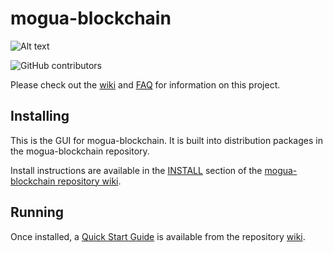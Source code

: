 # mogua-blockchain
![Alt text](https://www.mogua.net/img/chia_logo.svg)

![GitHub contributors](https://img.shields.io/github/contributors/Mogua-Network/mogua-blockchain?logo=GitHub)

Please check out the [wiki](https://github.com/Mogua-Network/mogua-blockchain/wiki)
and [FAQ](https://github.com/Mogua-Network/mogua-blockchain/wiki/FAQ) for
information on this project.

## Installing

This is the GUI for mogua-blockchain. It is built into distribution packages in the mogua-blockchain repository.

Install instructions are available in the
[INSTALL](https://github.com/Mogua-Network/mogua-blockchain/wiki/INSTALL)
section of the
[mogua-blockchain repository wiki](https://github.com/Mogua-Network/mogua-blockchain/wiki).

## Running

Once installed, a
[Quick Start Guide](https://github.com/Mogua-Network/mogua-blockchain/wiki/Quick-Start-Guide)
is available from the repository
[wiki](https://github.com/Mogua-Network/mogua-blockchain/wiki).
